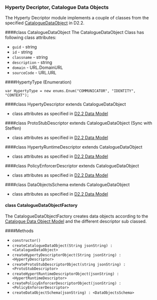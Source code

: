 ### Hyperty Decriptor, Catalogue Data Objects
The Hyperty Decriptor module implements a couple of classes from the specified [CatalogueDataObject](https://github.com/reTHINK-project/architecture/tree/master/docs/datamodel/hyperty-catalogue) in D2.2.

####class CatalogueDataObject
The CatalogueDataObject Class has following class attributes:
* ```guid``` - string
* ```id``` - string
* ```classname``` - string
* ```description``` - string
* ```domain``` - URL.DomainURL
* ```sourceCode``` - URL.URL


####HypertyType (Enumeration)
``` 
var HypertyType = new enums.Enum("COMMUNICATOR", "IDENTITY", "CONTEXT");
```

####class HypertyDescriptor extends CatalogueDataObject
* class attributes as specified in [D2.2 Data Model](https://github.com/reTHINK-project/architecture/tree/master/docs/datamodel/hyperty-catalogue)
 
####class ProtoStubDescriptor extends CatalogueDataObject (Sync with Steffen)
* class attributes as specified in [D2.2 Data Model](https://github.com/reTHINK-project/architecture/tree/master/docs/datamodel/hyperty-catalogue)

####class HypertyRuntimeDescriptor extends CatalogueDataObject
* class attributes as specified in [D2.2 Data Model](https://github.com/reTHINK-project/architecture/tree/master/docs/datamodel/hyperty-catalogue)

####class PolicyEnforcerDescriptor extends CatalogueDataObject
* class attributes as specified in [D2.2 Data Model](https://github.com/reTHINK-project/architecture/tree/master/docs/datamodel/hyperty-catalogue)

####class DataObjectsSchema extends CatalogueDataObject
* class attributes as specified in [D2.2 Data Model](https://github.com/reTHINK-project/architecture/tree/master/docs/datamodel/hyperty-catalogue)


#### class CatalogueDataObjectFactory
The CatalogueDataObjectFactory creates data objects according to the [Catalogue Data Object Model](https://github.com/reTHINK-project/architecture/tree/master/docs/datamodel/message) and the different descriptor sub classed. 

####Methods
* ```constructor()```
* ```createCatalogueDataObject(String jsonString) : <CatalogueDataObject> ```
* ```createHypertyDescriptorObject(String jsonString) : <HypertyDescriptor> ```
* ```createProtoStubDescriptorObject(string jsonString) : <ProtoStubDescriptor> ```
* ```createHypertRuntimeDescriptorObject(jsonString) : <HypertRuntimeDescriptor> ```
* ```createPolicyEnforcerDescriptorObject(jsonString) : <PolicyEnforcerDescriptor>```
* ```createDataObjectSchema(jsonString) : <DataObjectsSchema>```

